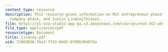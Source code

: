 ```yaml
---
content_type: resource
description: This resource gives information on Mit entrepreneur phase, large tech
  company phase, and Justin Lindsey?biases.
file: https://ol-ocw-studio-app-qa.s3.amazonaws.com/courses/esd-342-advanced-system-architecture-spring-2006/7286983676a37f430dd36f09b39d67da_lindsey.pdf
file_type: application/pdf
resourcetype: Document
title: lindsey.pdf
uid: 72869836-76a3-7f43-0dd3-6f09b39d67da
---
```

